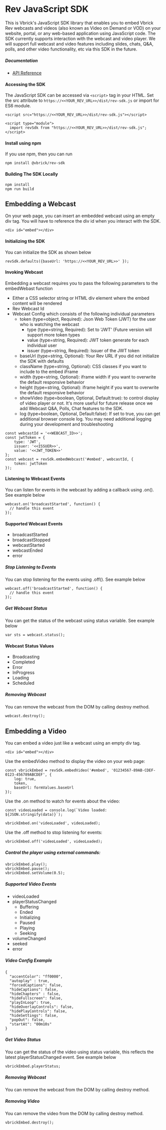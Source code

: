 # Rev JavaScript SDK

This is Vbrick's JavaScript SDK library that enables you to embed Vbrick Rev webcasts and videos (also known as Video on Demand or VOD) on your website, portal, or any web-based application using JavaScript code. The SDK currently supports interaction with the webcast and video player. We will support full webcast and video features including slides, chats, Q&A, polls, and other video functionality, etc via this SDK in the future.

##### Documentation
- [API Reference](/docs/README.md)

#### Accessing the SDK

The JavaScript SDK can be accessed via `<script>` tag in your HTML. Set the src attribute to `https://<<YOUR_REV_URL>>/dist/rev-sdk.js` or import for ES6 module.

~~~
<script src="https://<<YOUR_REV_URL>>/dist/rev-sdk.js"></script>

<script type="module">
  import revSdk from "https://<<YOUR_REV_URL>>/dist/rev-sdk.js";
</script>
~~~

#### Install using npm

If you use npm, then you can run
~~~
npm install @vbrick/rev-sdk
~~~

#### Building The SDK Locally

~~~
npm install
npm run build
~~~

## Embedding a Webcast
On your web page, you can insert an embedded webcast using an empty div tag. You will have to reference the div id when you interact with the SDK.

`<div id="embed"></div>`

#### Initializing the SDK
You can initialize the SDK as shown below

`revSdk.defaults({baseUrl: 'https://<<YOUR_REV_URL>>' });`

#### Invoking Webcast
Embedding a webcast requires you to pass the following parameters to the embedWebast function

* Either a CSS selector string or HTML div element where the embed content will be rendered
* Rev Webcast Id
* Webcast Config which consists of the following individual parameters
  * token (type=object, Required): Json Web Token (JWT) for the user who is watching the webcast
    * type (type=string, Required): Set to 'JWT' (Future version will support more token types
    * value (type=string, Required): JWT token generate for each individual user
    * issuer (type=string, Required): Issuer of the JWT token
  * baseUrl (type=string, Optional): Your Rev URL if you did not initialize the SDK with defaults
  * className (type=string, Optional): CSS classes if you want to include to the embed iFrame
  * width (type=string, Optional): iframe width if you want to overwrite the default responsive behavior
  * height (type=string, Optional): iframe height if you want to overwrite the default responsive behavior
  * showVideo (type=boolean, Optional, Default:true): to control display of video player or not. It's more useful for future release once we add Webcast Q&A, Polls, Chat features to the SDK.
  * log (type=boolean, Optional, Default:false): If set to true, you can get additional browser console log. You may need additional logging during your development and troubleshooting

~~~
const webcastId = '<<WEBCAST_ID>>';
const jwtToken = {
    type: 'JWT',
    issuer: '<<ISSUER>>',
    value: '<<JWT_TOKEN>>'
};
const webcast = revSdk.embedWebcast('#embed', webcastId, {
    token: jwtToken
});
~~~

#### Listening to Webcast Events
You can listen for events in the webcast by adding a callback using .on(). See example below

~~~
webcast.on('broadcastStarted', function() {
  // handle this event
});
~~~

#### Supported Webcast Events

* broadcastStarted
* broadcastStopped
* webcastStarted
* webcastEnded
* error

##### Stop Listening to Events

You can stop listening for the events using .off(). See example below

~~~
webcast.off('broadcastStarted', function() {
  // handle this event
});
~~~

##### Get Webcast Status
You can get the status of the webcast using status variable. See example below

`var sts = webcast.status();`

#### Webcast Status Values
* Broadcasting
* Completed
* Error
* InProgress
* Loading
* Scheduled

##### Removing Webcast
You can remove the webcast from the DOM by calling destroy method.

`webcast.destroy();`

## Embedding a Video
You can embed a video just like a webcast using an empty div tag.

`<div id="embed"></div>`

Use the embedVideo method to display the video on your web page:

```
const vbrickEmbed = revSdk.embedVideo('#embed', '01234567-89AB-CDEF-0123-456789ABCDEF', {
	log: true,
	token,
	baseUrl: formValues.baseUrl
});
```

Use the .on method to watch for events about the video:

```
const videoLoaded = console.log(`Video loaded: ${JSON.stringify(data)}`);

vbrickEmbed.on('videoLoaded', videoLoaded);
```

Use the .off method to stop listening for events:

```
vbrickEmbed.off('videoLoaded', videoLoaded);
```

##### Control the player using external commands:

```
vbrickEmbed.play();
vbrickEmbed.pause();
vbrickEmbed.setVolume(0.5);
```

##### Supported Video Events

* videoLoaded
* playerStatusChanged
  * Buffering
  * Ended
  * Initializing
  * Paused
  * Playing
  * Seeking
* volumeChanged
* seeked
* error

##### Video Config Example

```
{
  "accentColor": "ff0000",
  "autoplay" : true, 
  "forcedCaptions": false,
  "hideCaptions": false,
  "hideChapters" : false,
  "hideFullscreen": false,
  "playInLoop": true,
  "hideOverlayControls": false,
  "hidePlayControls": false, 
  "hideSettings": false,
  "popOut": false,
  "startAt": "00m10s"
}
```

##### Get Video Status
You can get the status of the video using status variable, this reflects the latest playerStatusChanged event. See example below

`vbrickEmbed.playerStatus;`

##### Removing Webcast
You can remove the webcast from the DOM by calling destroy method.

##### Removing Video
You can remove the video from the DOM by calling destroy method.

`vbrickEmbed.destroy();`
